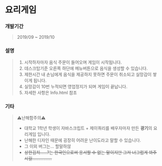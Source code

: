 # 요리게임

### 개발기간
> 2019/09 ~ 2019/10

### 설명
> 1. 시작하자마자 음식 주문이 들어오며 게임이 시작됩니다.
> 2. 데스크탑기준 오른쪽 하단에 메뉴버튼으로 음식을 생성할 수 있습니다.
> 3. 제한시간 내 손님에게 음식을 제공하지 못하면 주문이 취소되고 실망감이 쌓이게 됩니다.
> 4. 실망감이 10번 누적되면 영업정지가 되며 게임이 끝납니다.
> 5. 자세한 사항은 Info.html 참조

### 기타
> ⚠난해함주의⚠ <br>
> - 대학교 1학년 학생이 자바스크립트 + 제이쿼리를 배우자마자 만든 <b>광기</b>의 요리게임 입니다. <br>
> - 난해한 디자인 때문에 굉장히 어려운 난이도라고 말할 수 있습니다.
> - 그 이외 버그는... 할말하않
> - ~~상한김치......?는 한국인으로써 용서할 수 없는 말이지만 그저 너그럽게 봐주시길................~~
